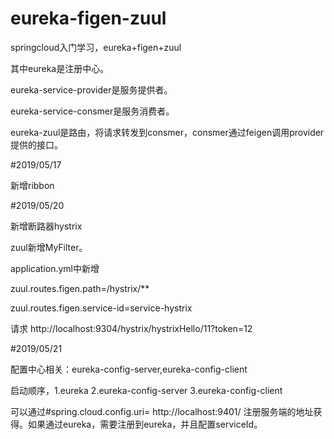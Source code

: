 # eureka-figen-zuul

springcloud入门学习，eureka+figen+zuul

其中eureka是注册中心。

eureka-service-provider是服务提供者。

eureka-service-consmer是服务消费者。

eureka-zuul是路由，将请求转发到consmer，consmer通过feigen调用provider提供的接口。

#2019/05/17

新增ribbon

#2019/05/20

新增断路器hystrix

zuul新增MyFilter。

application.yml中新增

zuul.routes.figen.path=/hystrix/**

zuul.routes.figen.service-id=service-hystrix

请求 http://localhost:9304/hystrix/hystrixHello/11?token=12

#2019/05/21

配置中心相关：eureka-config-server,eureka-config-client

启动顺序，1.eureka 2.eureka-config-server 3.eureka-config-client

可以通过#spring.cloud.config.uri= http://localhost:9401/ 注册服务端的地址获得。如果通过eureka，需要注册到eureka，并且配置serviceId。
